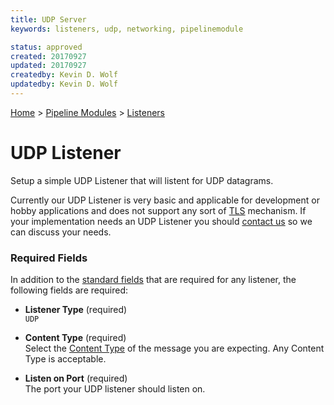 ```yaml
---
title: UDP Server
keywords: listeners, udp, networking, pipelinemodule

status: approved
created: 20170927
updated: 20170927
createdby: Kevin D. Wolf
updatedby: Kevin D. Wolf
---
```

[Home](../../Index.md) > [Pipeline Modules](../Index.md) > [Listeners](../Listener.md)

# UDP Listener

Setup a simple UDP Listener that will listent for UDP datagrams.

Currently our UDP Listener is very basic and applicable for development or hobby applications and does not 
support any sort of [TLS](https://en.wikipedia.org/wiki/Transport_Layer_Security) mechanism.  If your implementation needs an UDP Listener you should 
[contact us](https://support.nuviot.com/contactus?source=udplistener) so we can discuss your needs.

### Required Fields

In addition to the [standard fields](../../Topics/StandardFields.md) that are required for any listener, the following fields are required:

* **Listener Type** (required)     
`UDP`

* **Content Type** (required)    
Select the [Content Type](../../Messaging/ContentTypes.md) of the message you are expecting. Any Content Type is acceptable.

* **Listen on Port** (required)  
The port your UDP listener should listen on.

